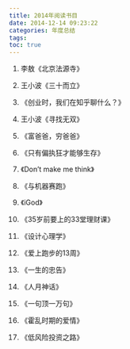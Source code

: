 ```yaml
---
title: 2014年阅读书目 
date: 2014-12-14 09:23:22
categories: 年度总结
tags:
toc: true
---
```


1. 李敖《北京法源寺》

2. 王小波《三十而立》

3. 《创业时，我们在知乎聊什么？》

4. 王小波《寻找无双》

5. 《富爸爸，穷爸爸》

6. 《只有偏执狂才能够生存》

7. 《Don’t make me think》

8. 《与机器赛跑》

9. 《iGod》

10. 《35岁前要上的33堂理财课》

11. 《设计心理学》

12. 《爱上跑步的13周》

13. 《一生的忠告》

14. 《人月神话》

15. 《一句顶一万句》

16. 《霍乱时期的爱情》

17. 《低风险投资之路》